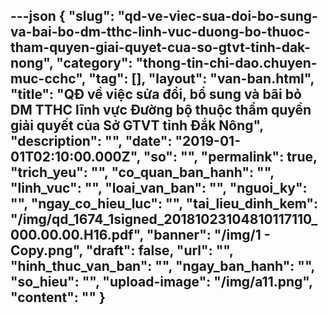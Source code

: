 ---json
{
    "slug": "qd-ve-viec-sua-doi-bo-sung-va-bai-bo-dm-tthc-linh-vuc-duong-bo-thuoc-tham-quyen-giai-quyet-cua-so-gtvt-tinh-dak-nong",
    "category": "thong-tin-chi-dao.chuyen-muc-cchc",
    "tag": [],
    "layout": "van-ban.html",
    "title": "QĐ về việc sửa đổi, bổ sung và bãi bỏ DM TTHC lĩnh vực Đường bộ thuộc thẩm quyền giải quyết của Sở GTVT tỉnh Đắk Nông",
    "description": "",
    "date": "2019-01-01T02:10:00.000Z",
    "so": "",
    "permalink": true,
    "trich_yeu": "",
    "co_quan_ban_hanh": "",
    "linh_vuc": "",
    "loai_van_ban": "",
    "nguoi_ky": "",
    "ngay_co_hieu_luc": "",
    "tai_lieu_dinh_kem": "/img/qd_1674_1signed_20181023104810117110_000.00.00.H16.pdf",
    "banner": "/img/1 - Copy.png",
    "draft": false,
    "url": "",
    "hinh_thuc_van_ban": "",
    "ngay_ban_hanh": "",
    "so_hieu": "",
    "upload-image": "/img/a11.png",
    "__content__": ""
}
---
<p><img alt="" src="/img/1.png" /></p>

<p><img alt="" src="/img/a2.png" /></p>

<p><img alt="" src="/img/a3.png" /></p>

<p><img alt="" src="/img/a4.png" /></p>

<p><img alt="" src="/img/a5.png" /></p>

<p><img alt="" src="/img/a6.png" /></p>

<p><img alt="" src="/img/a7.png" /></p>

<p><img alt="" src="/img/a8.png" /></p>

<p><img alt="" src="/img/a9.png" /></p>

<p><img alt="" src="/img/a10.png" /></p>

<p><img alt="" src="/img/a11.png" /></p>
